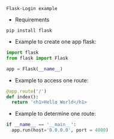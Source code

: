     Flask-Login example
    
 - Requirements
 
 ```shell
 pip install flask
 ```
 
 - Example to create one app flask:
 
```python
import flask
from flask import Flask

app = Flask(__name__)

```

- Example to access one route:

```python
@app.route('/')
def index():
  return '<h1>Hello World</h1>
```

- Example to determine one route:

```python
if __name__ == '__main__':
  app.run(host='0.0.0.0', port = 4000)
```